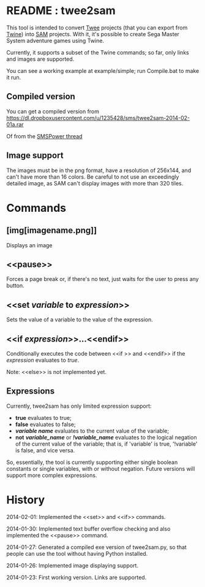 README : twee2sam
======

This tool is intended to convert [Twee] projects (that you can export from [Twine]) into [SAM] projects. With it, it's possible to create Sega Master System adventure games using Twine.

Currently, it supports a subset of the Twine commands; so far, only links and images are supported.

You can see a working example at example/simple; run Compile.bat to make it run.


Compiled version
----------------

You can get a compiled version from https://dl.dropboxusercontent.com/u/1235428/sms/twee2sam-2014-02-01a.rar

Of from the [SMSPower thread](http://www.smspower.org/forums/viewtopic.php?t=14568)


Image support
-------------

The images must be in the png format, have a resolution of 256x144, and can't have more than 16 colors. Be careful to not use an exceedingly detailed image, as SAM can't display images with more than 320 tiles. 

Commands
========

[img[imagename.png]]
--------------------

Displays an image

&lt;&lt;pause&gt;&gt;
---------

Forces a page break or, if there's no text, just waits for the user to press any button.

&lt;&lt;set *variable* to *expression*&gt;&gt;
---------

Sets the value of a variable to the value of the expression.

&lt;&lt;if *expression*&gt;&gt;...&lt;&lt;endif&gt;&gt;
---------

Conditionally executes the code between &lt;&lt;if &gt;&gt; and &lt;&lt;endif&gt;&gt; if the *expression* evaluates to *true*.

Note: &lt;&lt;else&gt;&gt; is not implemented yet.

Expressions
-----------

Currently, twee2sam has only limited expression support:

- **true** evaluates to true;
- **false** evaluates to false;
- ***variable name*** evaluates to the current value of the variable;
- **not** ***variable_name*** or ***!variable_name*** evaluates to the logical negation of the current value of the variable; that is, if 'variable' is true, '!variable' is false, and vice versa.

So, essentially, the tool is currently supporting either single boolean constants or single variables, with or without negation. Future versions will support more complex expressions.


History
=======

2014-02-01: Implemented the &lt;&lt;set&gt;&gt; and &lt;&lt;if&gt;&gt; commands.

2014-01-30: Implemented text buffer overflow checking and also implemented the &lt;&lt;pause&gt;&gt; command.

2014-01-27: Generated a compiled exe version of twee2sam.py, so that people can use the tool without having Python installed.

2014-01-26: Implemented image displaying support.

2014-01-23: First working version. Links are supported.




[twee]: https://github.com/tweecode/twee "Twee story engine"
[twine]: https://github.com/tweecode/twine "A visual tool for creating interactive stories for the Web"
[SAM]: http://www.haroldo-ok.com/sam-simple-adventure-maker-sms/ "SAM - Simple Adventure Maker"
[Python]: http://www.python.org/ "Python Programming Language"
